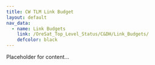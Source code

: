```yaml
---
title: CW TLM Link Budget
layout: default
nav_data:
  - name: Link Budgets
    link: /OreSat_Top_Level_Status/C&DH/Link_Budgets/
    defcolor: black
---
```



Placeholder for content...
